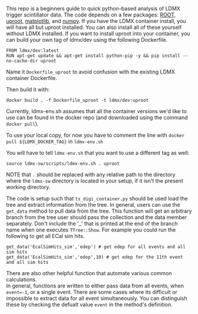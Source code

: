 This repo is a beginners guide to quick python-based analysis of LDMX trigger scintillator data. 
The code depends on a few packages: [ROOT](https://root.cern.ch/downloading-root), [uproot](https://github.com/scikit-hep/uproot#jagged-array-performance), [matplotlib](https://matplotlib.org/3.2.1/users/installing.html), and [numpy](https://numpy.org/install/). If you have 
the LDMX container install, you will have all but uproot installed.  You can also install all 
of these yourself without LDMX installed. If you want to install uproot into your container, 
you can build your own tag of ldmx/dev using the following Dockerfile.

```
FROM ldmx/dev:latest
RUN apt-get update && apt-get install python-pip -y && pip install --no-cache-dir uproot
```

Name it `Dockerfile_uproot` to avoid confusion with the existing LDMX container Dockerfile.


Then build it with:

`docker build . -f Dockerfile_uproot -t ldmx/dev:uproot`

Currently, ldmx-env.sh assumes that all the container versions we'd like to use can be found in the docker repo (and downloaded using the command `docker pull`).

To use your local copy, for now you have to comment the line with `docker pull ${LDMX_DOCKER_TAG}` in `ldmx-env.sh`

You will have to tell `ldmx-env.sh` that you want to use a different tag as well:

`source ldmx-sw/scripts/ldmx-env.sh . uproot`

NOTE that `.` should be replaced with any relative path to the directory where the `ldmx-sw` directory is located in your setup, if it isn't the present working directory.

The code is setup such that `ts_digi_container.py` should be used load the tree and
extract information from the tree. In general, users can use the `get_data`
method to pull data from the tree. This function will get an arbitrary branch from 
the tree user should pass the collection and the data member separately.  Don't include
the '_' that is printed at the end of the branch name when one executes `TTree::Show`.
For example you could run the following to get all ECal sim hits.  

```
get_data('EcalSimHits_sim','edep') # get edep for all events and all sim hits
get_data('EcalSimHits_sim','edep',10) # get edep for the 11th event and all sim hits
```

There are also other helpful function that automate various common calculations.  
In general, functions are written to either pass data from all events, when `event=-1`,
or a single event.  There are some cases where its difficult or impossible to extract 
data for all event simultaneously.  You can distinguish these by checking the defualt
value `event` in the method's definition.

